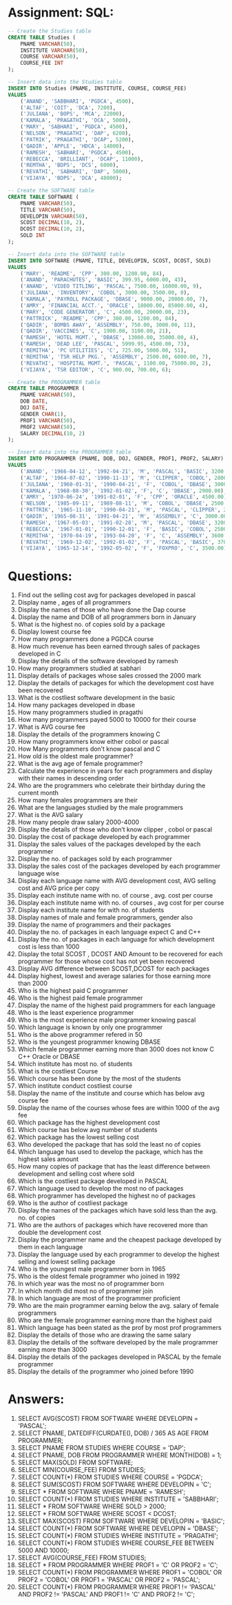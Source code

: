 # Assignment: SQL:

```sql
-- Create the Studies table
CREATE TABLE Studies (
    PNAME VARCHAR(50),
    INSTITUTE VARCHAR(50),
    COURSE VARCHAR(50),
    COURSE_FEE INT
);

-- Insert data into the Studies table
INSERT INTO Studies (PNAME, INSTITUTE, COURSE, COURSE_FEE)
VALUES
    ('ANAND', 'SABBHARI', 'PGDCA', 4500),
    ('ALTAF', 'COIT', 'DCA', 7200),
    ('JULIANA', 'BOPS', 'MCA', 22000),
    ('KAMALA', 'PRAGATHI', 'DCA', 5000),
    ('MARY', 'SABHARI', 'PGDCA', 4500),
    ('NELSON', 'PRAGATHI', 'DAP', 6200),
    ('PATRIK', 'PRAGATHI', 'DCAP', 5200),
    ('QADIR', 'APPLE', 'HDCA', 14000),
    ('RAMESH', 'SABHARI', 'PGDCA', 4500),
    ('REBECCA', 'BRILLIANT', 'DCAP', 11000),
    ('REMTHA', 'BDPS', 'DCS', 6000),
    ('REVATHI', 'SABHARI', 'DAP', 5000),
    ('VIJAYA', 'BDPS', 'DCA', 48000);

-- Create the SOFTWARE table
CREATE TABLE SOFTWARE (
    PNAME VARCHAR(50),
    TITLE VARCHAR(50),
    DEVELOPIN VARCHAR(50),
    SCOST DECIMAL(10, 2),
    DCOST DECIMAL(10, 2),
    SOLD INT
);

-- Insert data into the SOFTWARE table
INSERT INTO SOFTWARE (PNAME, TITLE, DEVELOPIN, SCOST, DCOST, SOLD)
VALUES
    ('MARY', 'README', 'CPP', 300.00, 1200.00, 84),
    ('ANAND', 'PARACHUTES', 'BASIC', 399.95, 6000.00, 43),
    ('ANAND', 'VIDEO TITLING', 'PASCAL', 7500.00, 16000.00, 9),
    ('JULIANA', 'INVENTORY', 'COBOL', 3000.00, 3500.00, 0),
    ('KAMALA', 'PAYROLL PACKAGE', 'DBASE', 9000.00, 20000.00, 7),
    ('AMRY', 'FINANCIAL ACCT.', 'ORACLE', 18000.00, 85000.00, 4),
    ('MARY', 'CODE GENERATOR', 'C', 4500.00, 20000.00, 23),
    ('PATTRICK', 'README', 'CPP', 300.00, 1200.00, 84),
    ('QADIR', 'BOMBS AWAY', 'ASSEMBLY', 750.00, 3000.00, 11),
    ('QADIR', 'VACCINES', 'C', 1900.00, 3100.00, 21),
    ('RAMESH', 'HOTEL MGMT.', 'DBASE', 13000.00, 35000.00, 4),
    ('RAMESH', 'DEAD LEE', 'PASCAL', 5999.95, 4500.00, 73),
    ('REMITHA', 'PC UTILITIES', 'C', 725.00, 5000.00, 51),
    ('REMITHA', 'TSR HELP PKG.', 'ASSEMBLY', 2500.00, 6000.00, 7),
    ('REVATHI', 'HOSPITAL MGMT.', 'PASCAL', 1100.00, 75000.00, 2),
    ('VIJAYA', 'TSR EDITOR', 'C', 900.00, 700.00, 6);

-- Create the PROGRAMMER table
CREATE TABLE PROGRAMMER (
    PNAME VARCHAR(50),
    DOB DATE,
    DOJ DATE,
    GENDER CHAR(1),
    PROF1 VARCHAR(50),
    PROF2 VARCHAR(50),
    SALARY DECIMAL(10, 2)
);

-- Insert data into the PROGRAMMER table
INSERT INTO PROGRAMMER (PNAME, DOB, DOJ, GENDER, PROF1, PROF2, SALARY)
VALUES
    ('ANAND', '1966-04-12', '1992-04-21', 'M', 'PASCAL', 'BASIC', 3200.00),
    ('ALTAF', '1964-07-02', '1990-11-13', 'M', 'CLIPPER', 'COBOL', 2800.00),
    ('JULIANA', '1960-01-31', '1990-04-21', 'F', 'COBOL', 'DBASE', 3000.00),
    ('KAMALA', '1968-08-30', '1992-01-02', 'F', 'C', 'DBASE', 2900.00),
    ('AMRY', '1970-06-24', '1991-02-01', 'F', 'CPP', 'ORACLE', 4500.00),
    ('NELSON', '1985-09-11', '1989-08-11', 'M', 'COBOL', 'DBASE', 2500.00),
    ('PATTRIK', '1965-11-10', '1990-04-21', 'M', 'PASCAL', 'CLIPPER', 2800.00),
    ('QADIR', '1965-08-31', '1991-04-21', 'M', 'ASSEMBLY', 'C', 3000.00),
    ('RAMESH', '1967-05-03', '1991-02-28', 'M', 'PASCAL', 'DBASE', 3200.00),
    ('REBECCA', '1967-01-01', '1990-12-01', 'F', 'BASIC', 'COBOL', 2500.00),
    ('REMITHA', '1970-04-19', '1993-04-20', 'F', 'C', 'ASSEMBLY', 3600.00),
    ('REVATHI', '1969-12-02', '1992-01-02', 'F', 'PASCAL', 'BASIC', 3700.00),
    ('VIJAYA', '1965-12-14', '1992-05-02', 'F', 'FOXPRO', 'C', 3500.00);
```

# Questions:

1. Find out the selling cost avg for packages developed in pascal
2. Display name , ages of all programmers
3. Display the names of those who have done the Dap course
4. Display the name and DOB of all programmers born in January
5. What is the highest no. of copies sold by a package
6. Display lowest course fee
7. How many programmers done a PGDCA course
8. How much revenue has been earned through sales of packages developed in C
9. Display the details of the software developed by ramesh
10. How many programmers studied at sabhari
11. Display details of packages whose sales crossed the 2000 mark
12. Display the details of packages for which the development cost have been recovered
13. What is the costliest software development in the basic
14. How many packages developed in dbase
15. How many programmers studied in pragathi
16. How many programmers payed 5000 to 10000 for their course
17. What is AVG course fee
18. Display the details of the programmers knowing C
19. How many programmers know either cobol or pascal
20. How Many programmers don’t know pascal and C
21. How old is the oldest male programmer?
22. What is the avg age of female programmer?
23. Calculate the experience in years for each programmers and display with their names in descending order
24. Who are the programmers who celebrate their birthday during the current month
25. How many females programmers are their
26. What are the languages studied by the male programmers
27. What is the AVG salary
28. How many people draw salary 2000-4000
29. Display the details of those who don’t know clipper , cobol or pascal
30. Display the cost of package developed by each programmer
31. Display the sales values of the packages developed by the each programmer
32. Display the no. of packages sold by each programmer
33. Display the sales cost of the packages developed by each programmer language wise
34. Display each language name with AVG development cost, AVG selling cost and AVG price per copy
35. Display each institute name with no. of course , avg. cost per course
36. Display each institute name with no. of courses , avg cost for per course
37. Display each institute name for with no. of students
38. Display names of male and female programmers, gender also
39. Display the name of programmers and their packages
40. Display the no. of packages in each language expect C and C++
41. Display the no. of packages in each language for which development cost is less than 1000
42. Display the total SCOST , DCOST AND Amount to be recovered for each programmer for those whose cost has not yet been recovered
43. Display AVG difference between SCOST,DCOST for each packages
44. Display highest, lowest and average salaries for those earning more than 2000
45. Who is the highest paid C programmer
46. Who is the highest paid female programmer
47. Display the name of the highest paid programmers for each language
48. Who is the least experience programmer
49. Who is the most experience male programmer knowing pascal
50. Which language is known by only one programmer
51. Who is the above programmer refered in 50
52. Who is the youngest programmer knowing DBASE
53. Which female programmer earning more than 3000 does not know C C++ Oracle or DBASE
54. Which institute has most no. of students
55. What is the costliest Course
56. Which course has been done by the most of the students
57. Which institute conduct costliest course
58. Display the name of the institute and course which has below avg course fee
59. Display the name of the courses whose fees are within 1000 of the avg fee
60. Which package has the highest development cost
61. Which course has below avg number of students
62. Which package has the lowest selling cost
63. Who developed the package that has sold the least no of copies
64. Which language has used to develop the package, which has the highest sales amount
65. How many copies of package that has the least difference between development and selling cost where sold
66. Which is the costliest package developed in PASCAL
67. Which language used to develop the most no of packages
68. Which programmer has developed the highest no of packages
69. Who is the author of costliest package
70. Display the names of the packages which have sold less than the avg. no. of copies
71. Who are the authors of packages which have recovered more than double the development cost
72. Display the programmer name and the cheapest package developed by them in each language
73. Display the language used by each programmer to develop the highest selling and lowest selling package
74. Who is the youngest male programmer born in 1965
75. Who is the oldest female programmer who joined in 1992
76. In which year was the most no of programmer born
77. In which month did most no of programmer join
78. In which language are most of the programmer proficient
79. Who are the main programmer earning below the avg. salary of female programmers
80. Who are the female programmer earning more than the highest paid
81. Which language has been stated as the prof by most prof programmers
82. Display the details of those who are drawing the same salary
83. Display the details of the software developed by the male programmer earning more than 3000
84. Display the details of the packages developed in PASCAL by the female programmer
85. Display the details of the programmer who joined before 1990

# Answers:

1. SELECT AVG(SCOST) FROM SOFTWARE WHERE DEVELOPIN = 'PASCAL';
2. SELECT PNAME, DATEDIFF(CURDATE(), DOB) / 365 AS AGE FROM PROGRAMMER;
3. SELECT PNAME FROM STUDIES WHERE COURSE = 'DAP';
4. SELECT PNAME, DOB FROM PROGRAMMER WHERE MONTH(DOB) = 1;
5. SELECT MAX(SOLD) FROM SOFTWARE;
6. SELECT MIN(COURSE_FEE) FROM STUDIES;
7. SELECT COUNT(\*) FROM STUDIES WHERE COURSE = 'PGDCA';
8. SELECT SUM(SCOST) FROM SOFTWARE WHERE DEVELOPIN = 'C';
9. SELECT \* FROM SOFTWARE WHERE PNAME = 'RAMESH';
10. SELECT COUNT(\*) FROM STUDIES WHERE INSTITUTE = 'SABBHARI';
11. SELECT \* FROM SOFTWARE WHERE SOLD > 2000;
12. SELECT \* FROM SOFTWARE WHERE SCOST < DCOST;
13. SELECT MAX(SCOST) FROM SOFTWARE WHERE DEVELOPIN = 'BASIC';
14. SELECT COUNT(\*) FROM SOFTWARE WHERE DEVELOPIN = 'DBASE';
15. SELECT COUNT(\*) FROM STUDIES WHERE INSTITUTE = 'PRAGATHI';
16. SELECT COUNT(\*) FROM STUDIES WHERE COURSE_FEE BETWEEN 5000 AND 10000;
17. SELECT AVG(COURSE_FEE) FROM STUDIES;
18. SELECT \* FROM PROGRAMMER WHERE PROF1 = 'C' OR PROF2 = 'C';
19. SELECT COUNT(\*) FROM PROGRAMMER WHERE PROF1 = 'COBOL' OR PROF2 = 'COBOL' OR PROF1 = 'PASCAL' OR PROF2 = 'PASCAL';
20. SELECT COUNT(\*) FROM PROGRAMMER WHERE PROF1 != 'PASCAL' AND PROF2 != 'PASCAL' AND PROF1 != 'C' AND PROF2 != 'C';
